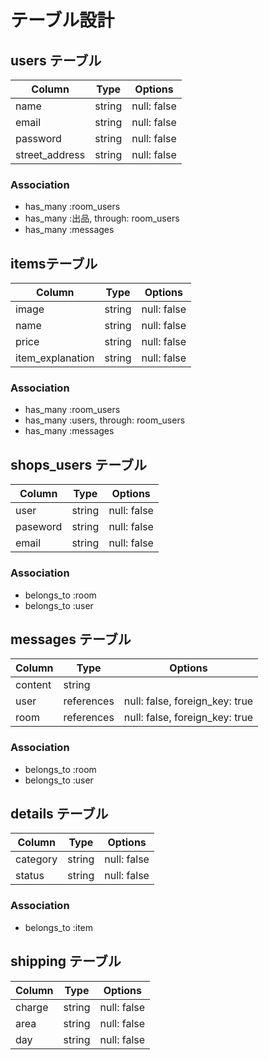 # テーブル設計

## users テーブル

| Column         | Type   | Options     |
| -------------- | ------ | ----------- |
| name           | string | null: false |
| email          | string | null: false |
| password       | string | null: false |
| street_address | string | null: false |

### Association

- has_many :room_users
- has_many :出品, through: room_users
- has_many :messages

## itemsテーブル

| Column           | Type   | Options     |
| ---------------- | ------ | ----------- |
| image            | string | null: false |
| name             | string | null: false |
| price            | string | null: false |
| item_explanation |  string | null: false |

### Association

- has_many :room_users
- has_many :users, through: room_users
- has_many :messages

## shops_users テーブル

| Column     | Type   | Options     |
| ---------- | ------ | ----------- |
| user       | string | null: false |
| paseword   | string | null: false |
| email      | string | null: false |

### Association

- belongs_to :room
- belongs_to :user

## messages テーブル

| Column  | Type       | Options                        |
| ------- | ---------- | ------------------------------ |
| content | string     |                                |
| user    | references | null: false, foreign_key: true |
| room    | references | null: false, foreign_key: true |

### Association

- belongs_to :room
- belongs_to :user

## details テーブル

| Column     | Type   | Options     |
| ---------- | ------ | ----------- |
| category   | string | null: false |
| status     | string | null: false |

### Association

- belongs_to :item

## shipping テーブル

| Column | Type   | Options     |
| ------ | ------ | ----------- |
| charge | string | null: false |
| area   | string | null: false |
| day    | string | null: false |